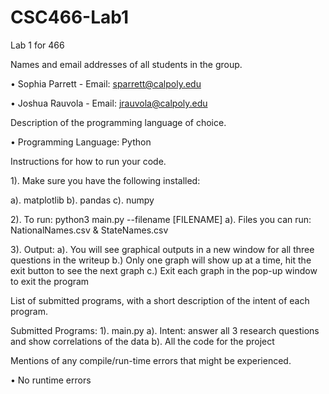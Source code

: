 # CSC466-Lab1
Lab 1 for 466

Names and email addresses of all students in the group.



  • Sophia Parrett - Email: sparrett@calpoly.edu 
  
  
  
  • Joshua Rauvola - Email: jrauvola@calpoly.edu




Description of the programming language of choice.

  • Programming Language: Python 

Instructions for how to run your code.

1).  Make sure you have the following installed:

a). matplotlib 
b). pandas
c). numpy

2). To run: python3 main.py --filename [FILENAME] 
    a). Files you can run: NationalNames.csv & StateNames.csv 

3). Output:
    a). You will see graphical outputs in a new window for all three questions in the writeup 
    b.) Only one graph will show up at a time, hit the exit button to see the next graph 
    c.) Exit each graph in the pop-up window to exit the program 

List of submitted programs, with a short description of the intent of each program.

Submitted Programs:
  1). main.py
    a). Intent: answer all 3 research questions and show correlations of the data
    b). All the code for the project
     
Mentions of any compile/run-time errors that might be experienced.

• No runtime errors 
